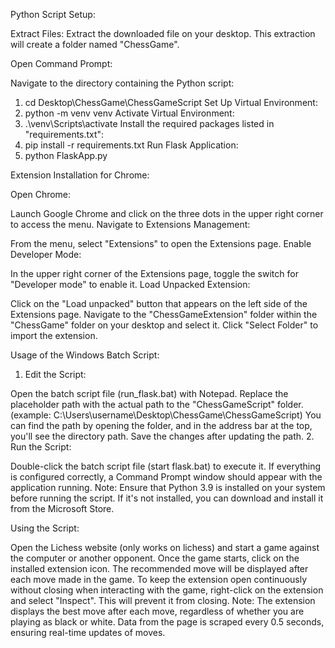 Python Script Setup:

Extract Files: Extract the downloaded file on your desktop. This extraction will create a folder named "ChessGame".

Open Command Prompt:

Navigate to the directory containing the Python script:
1. cd Desktop\ChessGame\ChessGameScript
Set Up Virtual Environment:
2. python -m venv venv
Activate Virtual Environment:
3. .\venv\Scripts\activate
Install the required packages listed in "requirements.txt":
4. pip install -r requirements.txt
Run Flask Application:
5. python FlaskApp.py


Extension Installation for Chrome:

Open Chrome:

Launch Google Chrome and click on the three dots in the upper right corner to access the menu.
Navigate to Extensions Management:

From the menu, select "Extensions" to open the Extensions page.
Enable Developer Mode:

In the upper right corner of the Extensions page, toggle the switch for "Developer mode" to enable it.
Load Unpacked Extension:

Click on the "Load unpacked" button that appears on the left side of the Extensions page.
Navigate to the "ChessGameExtension" folder within the "ChessGame" folder on your desktop and select it.
Click "Select Folder" to import the extension.

Usage of the Windows Batch Script:

1. Edit the Script:

Open the batch script file (run_flask.bat) with Notepad.
Replace the placeholder path with the actual path to the "ChessGameScript" folder. (example: C:\Users\username\Desktop\ChessGame\ChessGameScript)
You can find the path by opening the folder, and in the address bar at the top, you'll see the directory path.
Save the changes after updating the path.
2. Run the Script:

Double-click the batch script file (start flask.bat) to execute it.
If everything is configured correctly, a Command Prompt window should appear with the application running.
Note: Ensure that Python 3.9 is installed on your system before running the script. If it's not installed, you can download and install it from the Microsoft Store.

Using the Script:

Open the Lichess website (only works on lichess) and start a game against the computer or another opponent.
Once the game starts, click on the installed extension icon.
The recommended move will be displayed after each move made in the game.
To keep the extension open continuously without closing when interacting with the game, right-click on the extension and select "Inspect". This will prevent it from closing.
Note: The extension displays the best move after each move, regardless of whether you are playing as black or white. Data from the page is scraped every 0.5 seconds, ensuring real-time updates of moves.
